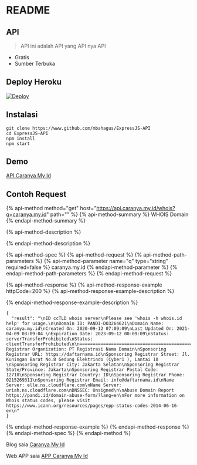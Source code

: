 # README

## API

> API ini adalah API yang API nya API

* Gratis
* Sumber Terbuka

## Deploy Heroku

[![Deploy](https://www.herokucdn.com/deploy/button.svg)](https://heroku.com/deploy?template=https://github.com/mbahagus/ExpressJs-API)

## Instalasi

```text
git clone https://www.github.com/mbahagus/ExpressJS-API
cd ExpressJS-API
npm install
npm start
```

## Demo

[API Caranya My Id](https://api.caranya.my.id/)

## Contoh Request

{% api-method method="get" host="https://api.caranya.my.id/whois?q=caranya.my.id" path="" %}
{% api-method-summary %}
WHOIS Domain
{% endapi-method-summary %}

{% api-method-description %}

{% endapi-method-description %}

{% api-method-spec %}
{% api-method-request %}
{% api-method-path-parameters %}
{% api-method-parameter name="q" type="string" required=false %}
caranya.my.id
{% endapi-method-parameter %}
{% endapi-method-path-parameters %}
{% endapi-method-request %}

{% api-method-response %}
{% api-method-response-example httpCode=200 %}
{% api-method-response-example-description %}

{% endapi-method-response-example-description %}

```
{
  "result": "\nID ccTLD whois server\nPlease see 'whois -h whois.id help' for usage.\n\nDomain ID: PANDI-DO3264621\nDomain Name: caranya.my.id\nCreated On: 2020-09-12 07:09:09\nLast Updated On: 2021-04-09 03:09:04 \nExpiration Date: 2023-09-12 00:09:09\nStatus: serverTransferProhibited\nStatus: clientTransferProhibited\n\n====================================================\nSponsoring Registrar Organization: PT Registrasi Nama Domain\nSponsoring Registrar URL: https://daftarnama.id\nSponsoring Registrar Street: Jl. Kuningan Barat No.8 Gedung Elektrindo (Cyber1 ), Lantai 10  \nSponsoring Registrar City: Jakarta Selatan\nSponsoring Registrar State/Province: Jakarta\nSponsoring Registrar Postal Code: 12710\nSponsoring Registrar Country: ID\nSponsoring Registrar Phone: 0215269311\nSponsoring Registrar Email: info@daftarnama.id\nName Server: elle.ns.cloudflare.com\nName Server: uriah.ns.cloudflare.com\nDNSSEC: Unsigned\n\nAbuse Domain Report https://pandi.id/domain-abuse-form/?lang=en\nFor more information on Whois status codes, please visit https://www.icann.org/resources/pages/epp-status-codes-2014-06-16-en\n"
}
```
{% endapi-method-response-example %}
{% endapi-method-response %}
{% endapi-method-spec %}
{% endapi-method %}



Blog saia [Caranya My Id](https://www.caranya.my.id) 

Web APP saia [APP Caranya My Id](https://app.caranya.my.id/)



